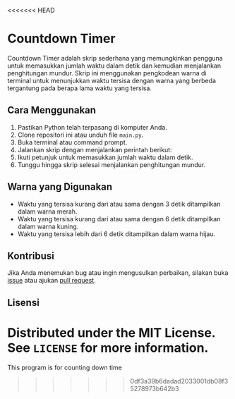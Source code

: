 <!-- @format -->

<<<<<<< HEAD

<!-- @format -->

# Countdown Timer

Countdown Timer adalah skrip sederhana yang memungkinkan pengguna untuk memasukkan jumlah waktu dalam detik dan kemudian menjalankan penghitungan mundur. Skrip ini menggunakan pengkodean warna di terminal untuk menunjukkan waktu tersisa dengan warna yang berbeda tergantung pada berapa lama waktu yang tersisa.

## Cara Menggunakan

1. Pastikan Python telah terpasang di komputer Anda.
2. Clone repositori ini atau unduh file `main.py`.
3. Buka terminal atau command prompt.
4. Jalankan skrip dengan menjalankan perintah berikut:
5. Ikuti petunjuk untuk memasukkan jumlah waktu dalam detik.
6. Tunggu hingga skrip selesai menjalankan penghitungan mundur.

## Warna yang Digunakan

- Waktu yang tersisa kurang dari atau sama dengan 3 detik ditampilkan dalam warna merah.
- Waktu yang tersisa kurang dari atau sama dengan 6 detik ditampilkan dalam warna kuning.
- Waktu yang tersisa lebih dari 6 detik ditampilkan dalam warna hijau.

## Kontribusi

Jika Anda menemukan bug atau ingin mengusulkan perbaikan, silakan buka [issue](https://github.com/Halozraa/CountdownPy/issues) atau ajukan [pull request](https://github.com/Halozraa/CountdownPy/pulls).

## Lisensi

# Distributed under the MIT License. See `LICENSE` for more information.

This program is for counting down time

> > > > > > > 0df3a39b6dadad2033001db08f35278973b642b3
